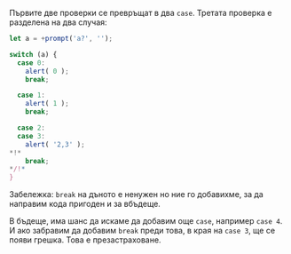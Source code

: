 Първите две проверки се превръщат в два `case`. Третата проверка е разделена на два случая:

```js run
let a = +prompt('a?', '');

switch (a) {
  case 0:
    alert( 0 );
    break;

  case 1:
    alert( 1 );
    break;

  case 2:
  case 3:
    alert( '2,3' );
*!*
    break;
*/!*
}
```

Забележка: `break` на дъното е ненужен но ние го добавихме, за да направим кода пригоден и за вбъдеще.

В бъдеще, има шанс да искаме да добавим още `case`, например `case 4`. И ако забравим да добавим `break` преди това, в края на `case 3`, ще се появи грешка. Това е презастраховане.
